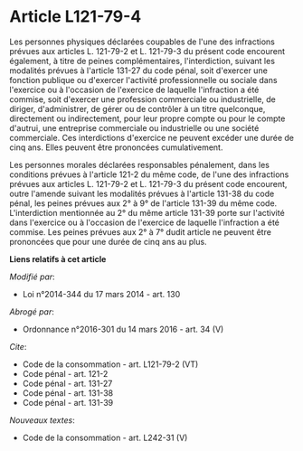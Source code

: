 # Article L121-79-4

Les personnes physiques déclarées coupables de l'une des infractions prévues aux articles L. 121-79-2 et L. 121-79-3 du
présent code encourent également, à titre de peines complémentaires, l'interdiction, suivant les modalités prévues à
l'article 131-27 du code pénal, soit d'exercer une fonction publique ou d'exercer l'activité professionnelle ou sociale dans
l'exercice ou à l'occasion de l'exercice de laquelle l'infraction a été commise, soit d'exercer une profession commerciale ou
industrielle, de diriger, d'administrer, de gérer ou de contrôler à un titre quelconque, directement ou indirectement, pour
leur propre compte ou pour le compte d'autrui, une entreprise commerciale ou industrielle ou une société commerciale. Ces
interdictions d'exercice ne peuvent excéder une durée de cinq ans. Elles peuvent être prononcées cumulativement. 

Les personnes morales déclarées responsables pénalement, dans les conditions prévues à l'article 121-2 du même code, de l'une
des infractions prévues aux articles L. 121-79-2 et L. 121-79-3 du présent code encourent, outre l'amende suivant les
modalités prévues à l'article 131-38 du code pénal, les peines prévues aux 2° à 9° de l'article 131-39 du même code.
L'interdiction mentionnée au 2° du même article 131-39 porte sur l'activité dans l'exercice ou à l'occasion de l'exercice de
laquelle l'infraction a été commise. Les peines prévues aux 2° à 7° dudit article ne peuvent être prononcées que pour une
durée de cinq ans au plus.

**Liens relatifs à cet article**

_Modifié par_:

  - Loi n°2014-344 du 17 mars 2014 - art. 130

_Abrogé par_:

  - Ordonnance n°2016-301 du 14 mars 2016 - art. 34 (V)

_Cite_:

  - Code de la consommation - art. L121-79-2 (VT)
  - Code pénal - art. 121-2
  - Code pénal - art. 131-27
  - Code pénal - art. 131-38
  - Code pénal - art. 131-39

_Nouveaux textes_:

  - Code de la consommation - art. L242-31 (V)
